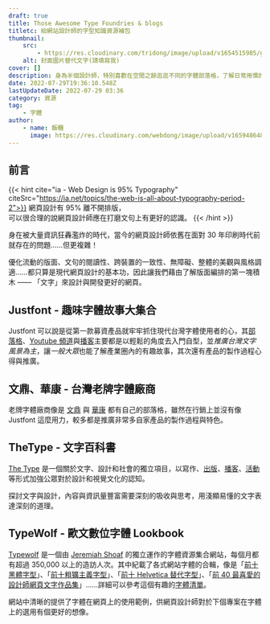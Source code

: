 ```yaml
---
draft: true
title: Those Awesome Type Foundries & blogs
titletc: 給網站設計師的字型知識資源補包
thumbnail:
    src:
        - https://res.cloudinary.com/tridong/image/upload/v1654515985/global/%E4%B8%89%E8%A7%92%E6%9D%B1%E6%9D%B1-%E5%93%81%E7%89%8C%E5%B1%95%E7%A4%BA%E5%B0%81%E9%9D%A2.png
    alt: 封面圖片替代文字(請填寫我)
cover: []
description: 身為半個設計師，特別喜歡在空閒之餘逛逛不同的字體部落格，了解日常用慣的語言符號中，也有其獨特的歷史和個性。本文為蒐集、學習優良字體資源的地方。
date: 2022-07-29T19:36:10.548Z
lastUpdateDate: 2022-07-29 03:36
category: 資源
tag:
    - 字體
author:
    - name: 飯糰
      image: https://res.cloudinary.com/webdong/image/upload/v1659486489/global/riceball.png
---
```


## 前言

{{< hint cite="ia - Web Design is 95% Typography" citeSrc="https://ia.net/topics/the-web-is-all-about-typography-period-2">}}
網頁設計有 95% 離不開排版，<br>可以很合理的說網頁設計師應在打磨文句上有更好的認識。
{{< /hint >}}

身在被大量資訊狂轟濫炸的時代，當今的網頁設計師依舊在面對 30 年印刷時代前就存在的問題……但更複雜！

優化流動的版面、文句的閱讀性、跨裝置的一致性、無障礙、整體的美觀與風格調適……都只算是現代網頁設計的基本功，因此讓我們藉由了解版面編排的第一塊積木 —— 「文字」來設計與開發更好的網頁。

## Justfont - 趣味字體故事大集合

Justfont 可以說是從第一款募資產品就牢牢抓住現代台灣字體使用者的心，其[部落格](https://blog.justfont.com/)、[Youtube 頻道](https://www.youtube.com/channel/UC1j5OXLtUj_Hq3zjsITs4Bw)與[播客](https://podcasts.apple.com/sg/podcast/%E5%AD%97%E5%9E%8B%E8%85%A6%E8%A3%9C-a-knob-of-font/id1514491744?l=zh)主要都是以輕鬆的角度去入門自型，並*推廣台灣文字風景為主*，讓*一般大眾*也能了解產業圈內的有趣故事，其次還有產品的製作過程心得與推廣。

<!-- {{< image width="600" height="315" src="https://res.cloudinary.com/webdong/image/upload/v1654544345/post/where-to-find-awesome-fonts/GoogleFont.png" alt="Google Fonts Icon 網頁">}} -->

## 文鼎、華康 - 台灣老牌字體廠商

老牌字體廠商像是 [文鼎](https://www.arphic.com.tw/) 與 [華康](https://www.dynacw.com.tw/) 都有自己的部落格，雖然在行銷上並沒有像 Justfont 這麼用力，較多都是推廣非常多自家產品的製作過程與特色。

## TheType - 文字百科書

[The Type](https://www.thetype.com/) 是一個關於文字、設計和社會的獨立項目，以寫作、[出版](https://www.thetype.com/booklist/)、[播客](https://www.thetype.com/typechat/)、[活動](https://www.thetype.com/category/events/)等形式加強公眾對於設計和視覺文化的認知。

探討文字與設計，內容與資訊量豐富需要深刻的吸收與思考，用淺顯易懂的文字表達深刻的道理。

## TypeWolf - 歐文數位字體 Lookbook

[Typewolf](https://www.typewolf.com/) 是一個由 [Jeremiah Shoaf](https://www.jeremiahshoaf.com/) 的獨立運作的字體資源集合網站，每個月都有超過 350,000 以上的造訪人次。其中紀載了各式網站字體的合輯，像是「[前十黑體字型](https://www.typewolf.com/top-10-sans-serif-fonts)」、「[前十粗獷主義字型](https://www.typewolf.com/top-10-brutalist-fonts)」、「[前十 Helvetica 替代字型](https://www.typewolf.com/top-10-helvetica-alternatives)」、「[前 40 最喜愛的設計師網頁文字作品集](https://www.typewolf.com/portfolio-sites)」……詳細可以參考這個有趣的[字體清單](https://www.typewolf.com/recommendations)。

網站中清晰的提供了字體在網頁上的使用範例，供網頁設計師對於下個專案在字體上的選用有個更好的想像。

